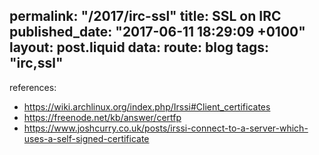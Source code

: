 permalink: "/2017/irc-ssl"
title: SSL on IRC
published_date: "2017-06-11 18:29:09 +0100"
layout: post.liquid
data:
  route: blog
  tags: "irc,ssl"
---
references:
- https://wiki.archlinux.org/index.php/Irssi#Client_certificates
- https://freenode.net/kb/answer/certfp
- https://www.joshcurry.co.uk/posts/irssi-connect-to-a-server-which-uses-a-self-signed-certificate
